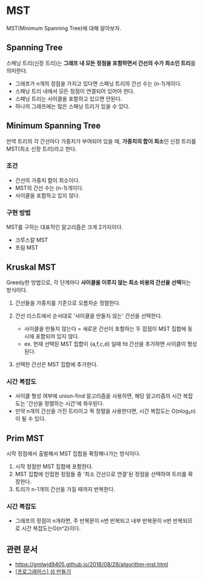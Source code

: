 # MST

MST(Minimum Spanning Tree)에 대해 알아보자.

## Spanning Tree

스패닝 트리(신장 트리)는 **그래프 내 모든 정점을 포함하면서 간선의 수가 최소인 트리**를 의미한다.

- 그래프가 n개의 정점을 가지고 있다면 스패닝 트리의 간선 수는 (n-1)개이다.
- 스패닝 트리 내에서 모든 정점이 연결되어 있어야 한다.
- 스패닝 트리는 사이클을 포함하고 있으면 안된다.
- 하나의 그래프에는 많은 스패닝 트리가 있을 수 있다.

## Minimum Spanning Tree

만약 트리의 각 간선마다 가중치가 부여되어 있을 때, **가중치의 합이 최소**인 신장 트리를 MST(최소 신장 트리)라고 한다.

### 조건

- 간선의 가중치 합이 최소이다.
- MST의 간선 수는 (n-1)개이다.
- 사이클을 포함하고 있지 않다.

### 구현 방법

MST를 구하는 대표적인 알고리즘은 크게 2가지이다.

- 크루스칼 MST
- 프림 MST

## Kruskal MST

Greedy한 방법으로, 각 단계마다 **사이클을 이루지 않는 최소 비용의 간선을 선택**하는 방식이다.

1. 간선들을 가중치를 기준으로 오름차순 정렬한다.
2. 간선 리스트에서 순서대로 '사이클을 만들지 않는' 간선을 선택한다.

   - 사이클을 만들지 않는다 = 새로운 간선이 포함하는 두 접점이 MST 집합에 동시에 포함되어 있지 않다.
   - ex. 현재 선택된 MST 집합이 {a,f,c,d} 일때 fd 간선을 추가하면 사이클이 형성된다.

3. 선택한 간선은 MST 집합에 추가한다.

### 시간 복잡도

- 사이클 형성 여부에 union-find 알고리즘을 사용하면, 해당 알고리즘의 시간 복잡도는 '간선을 정렬하는 시간'에 좌우된다.
- 만약 n개의 간선을 가진 트리이고 퀵 정렬을 사용한다면, 시간 복잡도는 O(nlog₂n)이 될 수 있다.

## Prim MST

시작 정점에서 출발해서 MST 집합을 확장해나가는 방식이다.

1. 시작 정점만 MST 집합에 포함한다.
2. MST 집합에 인접한 정점들 중 '최소 간선으로 연결'된 정점을 선택하여 트리를 확장한다.
3. 트리가 n-1개의 간선을 가질 때까지 반복한다.

### 시간 복잡도

- 그래프의 정점이 n개라면, 주 반복문이 n번 반복되고 내부 반복문이 n번 반복되므로 시간 복잡도는O(n^2)이다.

## 관련 문서

- https://gmlwjd9405.github.io/2018/08/28/algorithm-mst.html
- [[프로그래머스] 섬 만들기](https://school.programmers.co.kr/learn/courses/30/lessons/42861)
